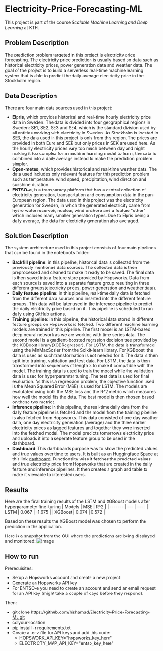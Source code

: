 # Electricity-Price-Forecasting-ML
This project is part of the course _Scalable Machine Learning and Deep Learning_ at KTH. 

## Problem Description 
The prediction problem targeted in this project is electricity price forecasting. The electricity price prediction is usually based on data such as historical electricity prices, power generation data and weather data. The goal of the project is to build a serverless real-time machine learning system that is able to predict the daily average electricity price in the Stockholm region.

## Data Description
There are four main data sources used in this project: 
- **Elpris**, which provides historical and real-time hourly electricity price data in Sweden. The data is divided into four geographical regions in Sweden: SE1, SE2, SE3 and SE4, which is the standard division used by all entities working with electricity in Sweden. As Stockholm is located in SE3, the data used in this project is only from this region. The prices are provided in both Euro and SEK but only prices in SEK are used here. As the hourly electricity prices vary too much between day and night, making it too complex for a machine learning model to learn, the data is combined into a daily average instead to make the prediction problem simpler.
- **Open-meteo**, which provides historical and real-time weather data. The data used includes only relevant features for this prediction problem such as temperature, wind speed, precipitation, wind direction and sunshine duration.
- **ENTSO-e**, is a transparacy platform that has a central collection of electricity generation, transportation and consumption data in the pan-European region. The data used in this project was the electricity generation for Sweden, in which the generated electricity came from hydro water reservoir, nuclear,	wind onshore and a feature "other" which includes many smaller generation types. Due to Elpris being a daily average, the data for electricity generation also averaged.
## Solution Description 
The system architecture used in this project consists of four main pipelines that can be found in the notebooks folder:
- **Backfill pipeline**: in this pipeline, historical data is collected from the previously mentioned data sources. The collected data is then preprocessed and cleaned to make it ready to be saved. The final data is then saved into a feature store provided by Hopsworks. Data from each source is saved into a separate feature group resulting in three different groups(electricity prices, power generation and weather data).
- **Daily feature pipeline**: in this pipeline, real-time daily data is fetched from the different data sources and inserted into the different feature groups. This data will be later used in the inference pipeline to predict the daily electricity price based on it. This pipeline is scheduled to run daily using GitHub actions.
- **Training pipeline**: in this pipeline, the historical data stored in different feature groups on Hopsworks is fetched. Two different machine learning models are trained in this pipeline. The first model is an LSTM-based deep neural network as we are working with time series data. The second model is a gradient-boosted regrssion decision tree provided by the XGBoost library(XGBRegressor). For LSTM, the data is transformed using the MinMaxScaler from the Scikit-learn library. For XGBoost, the data is used as such transformation is not needed for it. The data is then split into training, validation and test data. For LSTM, the data is then transformed into sequences of length 3 to make it compatible with the model. The training data is used to train the model while the validation data is used for hyperparamter tuning. The test data is used for final evaluation. As this is a regression problem, the objective function used is the Mean Squared Error (MSE) is used for LSTM. The models are evalutated using both the MSE loss and the R^2 metric which measures how well the model fits the data. The best model is then chosen based on these two metrics.
- **Inference pipeline**: in this pipeline, the real-time daily data from the daily feature pipeline is fetched and the model from the training pipeline is also fetched from Hopsworks. This data consisted of one day weather data, one day electricity generation (average) and the three earlier electricity prices as lagged features and together they were inserted into the fetched model. The model predicts tomorrows electricity price and uploads it into a seperate feature group to be used in the dashboard.
- **Dashboard**: This dashboards purpose was to show the predicted values and true values over time to users. It is built as an Huggingface Space at this link [dashboard](https://huggingface.co/spaces/SWAH-KTH/el_price_predictions). Functionality wise it fetches the predicted values and true electricity price from Hopsworks that are created in the daily feature and inference pipelines. It then creates a graph and table to make it viewable to interested users.

## Results 
Here are the final training results of the LSTM and XGBoost models after hyperparameter fine-tuning
| Models | MSE  | R^2 |
| ------- | --- | --- |
| LSTM | 0.067 | -1.675 |
| XGBoost | 0.074 | 0.572 |

Based on these results the XGBoost model was chosen to perform the prediction in the application. 

Here is a snapshot from the GUI where the predictions are being displayed and monitored:
![image](https://github.com/user-attachments/assets/3f3b64bd-4389-4357-a1e4-01fca58da41f)
 
## How to run
Prerequisites: <br>
- Setup a Hopsworks account and create a new project <br>
- Generate an Hopsworks API key <br>
- For ENTSO-e you need to create an account and send an email request for an API key (might take a couple of days before they respond). <br>

Then: <br>
- git clone https://github.com/hishamad/Electricity-Price-Forecasting-ML.git <br>
- cd your-location <br>
- pip install -r requirements.txt <br>
- Create a .env file for API keys and add this code: <br>
  - HOPSWORK_API_KEY="hopsworks_key_here" <br>
  - ELECTRICTY_MAP_API_KEY="entso_key_here" <br>

